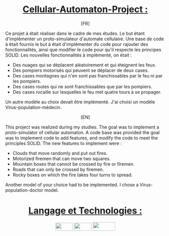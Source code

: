 <div align = center>

  # <ins>Cellular-Automaton-Project :
  
</div>

<div align = center>
[FR]
</div>

Ce projet à était réaliser dans le cadre de mes études. Le but étant d'implémenter un proto-simulateur d'automate cellulaire.
Une base de code à était fournis le but à était d'implémenter du code pour rajouter des fonctionnalités, ainsi que modifier le code pour qu'il respecte les principes SOLID.
Les nouvelles fonctionnalités à implémenté, on était :
- Des nuages qui se déplacent aléatoirement et qui éteignent les feux.
- Des pompiers motorisés qui peuvent se déplacer de deux cases.
- Des cases montagnes qui n'en sont pas franchissables par le feu ni par les pompiers.
- Des cases routes qui ne sont franchissables que par les pompiers.
- Des cases rocaille sur lesquelles le feu met quatre tours à se propager.

Un autre modèle au choix devait être implémenté.
J'ai choisi un modèle Virus-population-médecin.

<div align = center>
[EN]
</div>

This project was realized during my studies. The goal was to implement a proto-simulator of cellular automaton.
A code base was provided the goal was to implement code to add features, and modify the code to meet the principles SOLID.
The new features to implement were :
- Clouds that move randomly and put out fires.
- Motorized firemen that can move two squares.
- Mountain boxes that cannot be crossed by fire or firemen.
- Roads that can only be crossed by firemen.
- Rocky boxes on which the fire takes four turns to spread.

Another model of your choice had to be implemented.
I chose a Virus-population-doctor model.

<div align = center>

 # <ins>Langage et Technologies :
 
  <img src="https://img.shields.io/badge/Java-ED8B00?style=for-the-badge&logo=java&logoColor=white" width="55" height="25" />
  <img src="https://img.shields.io/badge/git-%23F05033.svg?style=for-the-badge&logo=git&logoColor=white" width="55" height="25" />
  <img src="https://img.shields.io/badge/IntelliJIDEA-000000.svg?style=for-the-badge&logo=intellij-idea&logoColor=white" width="70" height="27" />

</div>
